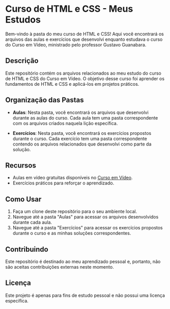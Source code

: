 # Curso de HTML e CSS - Meus Estudos

Bem-vindo à pasta do meu curso de HTML e CSS! Aqui você encontrará os arquivos das aulas e exercícios que desenvolvi enquanto estudava o curso do Curso em Vídeo, ministrado pelo professor Gustavo Guanabara.

## Descrição

Este repositório contém os arquivos relacionados ao meu estudo do curso de HTML e CSS do Curso em Vídeo. O objetivo desse curso foi aprender os fundamentos de HTML e CSS e aplicá-los em projetos práticos.

## Organização das Pastas

- **Aulas**: Nesta pasta, você encontrará os arquivos que desenvolvi durante as aulas do curso. Cada aula tem uma pasta correspondente com os arquivos criados naquela lição específica.

- **Exercícios**: Nesta pasta, você encontrará os exercícios propostos durante o curso. Cada exercício tem uma pasta correspondente contendo os arquivos relacionados que desenvolvi como parte da solução.

## Recursos

- Aulas em vídeo gratuitas disponíveis no [Curso em Vídeo](link-para-o-site-do-curso).
- Exercícios práticos para reforçar o aprendizado.

## Como Usar

1. Faça um clone deste repositório para o seu ambiente local.
2. Navegue até a pasta "Aulas" para acessar os arquivos desenvolvidos durante cada aula.
3. Navegue até a pasta "Exercícios" para acessar os exercícios propostos durante o curso e as minhas soluções correspondentes.

## Contribuindo

Este repositório é destinado ao meu aprendizado pessoal e, portanto, não são aceitas contribuições externas neste momento.

## Licença

Este projeto é apenas para fins de estudo pessoal e não possui uma licença específica.


